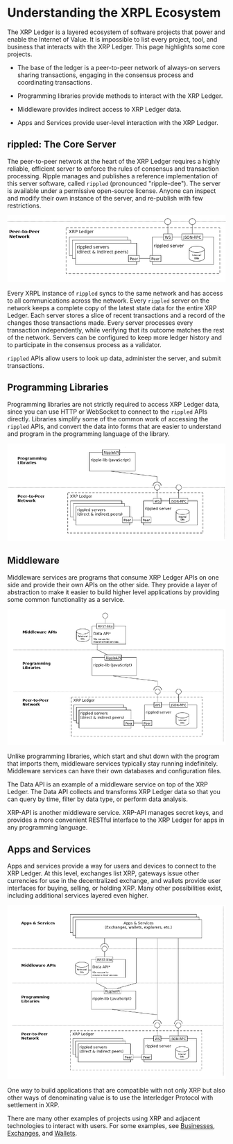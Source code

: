 # Understanding the XRPL Ecosystem

The XRP Ledger is a layered ecosystem of software projects that power and enable the Internet of Value. It is impossible to list every project, tool, and business that interacts with the XRP Ledger. This page highlights some core projects. 

- The base of the ledger is a peer-to-peer network of always-on servers sharing transactions, engaging in the consensus process and coordinating transactions.

- Programming libraries provide methods to interact with the XRP Ledger.

- Middleware provides indirect access to XRP Ledger data. 

- Apps and Services provide user-level interaction with the XRP Ledger.


## rippled: The Core Server

The peer-to-peer network at the heart of the XRP Ledger requires a highly reliable, efficient server to enforce the rules of consensus and transaction processing. Ripple manages and publishes a reference implementation of this server software, called `rippled` (pronounced "ripple-dee"). The server is available under a permissive open-source license. Anyone can inspect and modify their own instance of the server, and re-publish with few restrictions.

[![Peer-to-Peer Network](../../../img/ecosystem1-peer-to-peer.png)](../../../img/ecosystem1-peer-to-peer.png)

Every XRPL instance of `rippled` syncs to the same network and has access to all communications across the network. Every `rippled` server on the network keeps a complete copy of the latest state data for the entire XRP Ledger. Each server stores a slice of recent transactions and a record of the changes those transactions made. Every server processes every transaction independently, while verifying that its outcome matches the rest of the network. Servers can be configured to keep more ledger history and to participate in the consensus process as a validator.

`rippled` APIs allow users to look up data, administer the server, and submit transactions.

## Programming Libraries

Programming libraries are not strictly required to access XRP Ledger data, since you can use HTTP or WebSocket to connect to the `rippled` APIs directly. Libraries simplify some of the common work of accessing the `rippled` APIs, and convert the data into forms that are easier to understand and program in the programming language of the library.

[![Programming Libraries](../../../img/ecosystem2-programming-libraries.png)](../../../img/ecosystem2-programming-libraries.png)

## Middleware

Middleware services are programs that consume XRP Ledger APIs on one side and provide their own APIs on the other side. They provide a layer of abstraction to make it easier to build higher level applications by providing some common functionality as a service.

[![Middleware](../../../img/ecosystem3-middleware.png)](../../../img/ecosystem3-middleware.png)

Unlike programming libraries, which start and shut down with the program that imports them, middleware services typically stay running indefinitely. Middleware services can have their own databases and configuration files.

The Data API is an example of a middleware service on top of the XRP Ledger. The Data API collects and transforms XRP Ledger data so that you can query by time, filter by data type, or perform data analysis.

XRP-API is another middleware service. XRP-API manages secret keys, and provides a more convenient RESTful interface to the XRP Ledger for apps in any programming language.

## Apps and Services

Apps and services provide a way for users and devices to connect to the XRP Ledger. At this level, exchanges list XRP, gateways issue other currencies for use in the decentralized exchange, and wallets provide user interfaces for buying, selling, or holding XRP. Many other possibilities exist, including additional services layered even higher.

[![Apps & Services](../../../img/ecosystem4-apps.png)](../../../img/ecosystem4-apps.png)

One way to build applications that are compatible with not only XRP but also other ways of denominating value is to use the Interledger Protocol with settlement in XRP.

There are many other examples of projects using XRP and adjacent technologies to interact with users. For some examples, see [Businesses](businesses.html), [Exchanges](exchanges.html), and [Wallets](wallets.html).
